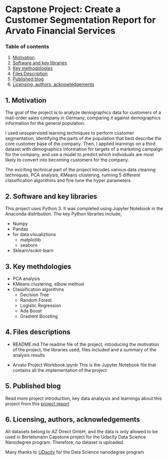 # Capstone Project: Create a Customer Segmentation Report for Arvato Financial Services


### Table of contents
1. [Motivation](#motivation)
2. [Software and key libraries](#library)
3. [Key methodologies](#method)
4. [Files Description](#files)
5. [Published blog](#blog)
6. [Licensing, authors, acknowledgements](#licensing)


## 1. Motivation <a name="motivation"></a>

The goal of the project is to analyze demographics data for customers of a mail-order sales company in Germany, comparing it against demographics information for the general population. 

I used unsupervised learning techniques to perform customer segmentation, identifying the parts of the population that best describe the core customer base of the company. Then, I applied learnings on a third dataset with demographics information for targets of a marketing campaign for the company, and use a model to predict which individuals are most likely to convert into becoming customers for the company.

The exiciting technical part of the project inlcudes various data cleaning techniques, PCA analysis, KMeans clustering, running 5 different classification algorithms and fine tune the hyper parameters.   

## 2. Software and key libraries <a name="library"></a>
 
This project uses Python 3. It was completed using Jupyter Notebook in the Anaconda distribution. 
The key Python libraries include,
- Numpy
- Pandas
- for data visualiztions
  - matplotlib
  - seaborn
- Sklearn/scikit-learn 

## 3. Key methdologies <a name="method"></a>
 
- PCA analysis
- KMeans clustering, elbow method
- Classification algorithms
    - Decision Tree
    - Random Forest
    - Logistic Regression
    - Ada Boost
    - Gradient Boosting

## 4. Files descriptions <a name="files"></a>

- README.md
  The readme file of the project, introducing the motivation of the project, the libraries used, files included and a summary of the analysis results
  
- Arvato Project Workbook.ipynb
  This is the Jupyter Notebook file that contains all the implementation of the project
    
## 5. Published blog <a name="blog"></a>

Read more project introduction, key data analaysis and learnings about this project from this [project report](https://github.com/jayxml/ud-datascience-arvato/blob/main/Udacity%20Capstone%20-%20Arvato%20project%20report.pdf)

## 6. Licensing, authors, acknowledgements <a name="licensing"></a> 
  All datasets belong to AZ Direct GmbH, and the data is only allowed to be used in Bertelsmann Capstone project for the Udacity Data Science Nanodegree  program. Therefore, no dataset is uploaded. 
  
  Many thanks to [UDacity](https://learn.udacity.com/) for the Data Science nanodegree program
  

